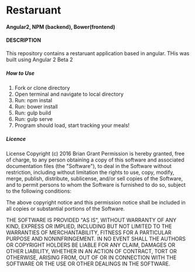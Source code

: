 # Restaruant
#### Angular2, NPM (backend), Bower(frontend)
#### DESCRIPTION

This repository contains a restaruant application based in angular. THis was built using Angular 2 Beta 2

##### How to Use

1. Fork or clone directory
2. Open terminal and navigate to local directory
3. Run: npm instal
4. Run: bower install
5. Run: gulp build
6. Run: gulp serve
7. Program should load, start tracking your meals!


##### Licence

License Copyright (c) 2016 Brian Grant
Permission is hereby granted, free of charge, to any person obtaining a copy of this software and associated documentation files (the "Software"), to deal in the Software without restriction, including without limitation the rights to use, copy, modify, merge, publish, distribute, sublicense, and/or sell copies of the Software, and to permit persons to whom the Software is furnished to do so, subject to the following conditions:

The above copyright notice and this permission notice shall be included in all copies or substantial portions of the Software.

THE SOFTWARE IS PROVIDED "AS IS", WITHOUT WARRANTY OF ANY KIND, EXPRESS OR IMPLIED, INCLUDING BUT NOT LIMITED TO THE WARRANTIES OF MERCHANTABILITY, FITNESS FOR A PARTICULAR PURPOSE AND NONINFRINGEMENT. IN NO EVENT SHALL THE AUTHORS OR COPYRIGHT HOLDERS BE LIABLE FOR ANY CLAIM, DAMAGES OR OTHER LIABILITY, WHETHER IN AN ACTION OF CONTRACT, TORT OR OTHERWISE, ARISING FROM, OUT OF OR IN CONNECTION WITH THE SOFTWARE OR THE USE OR OTHER DEALINGS IN THE SOFTWARE.
